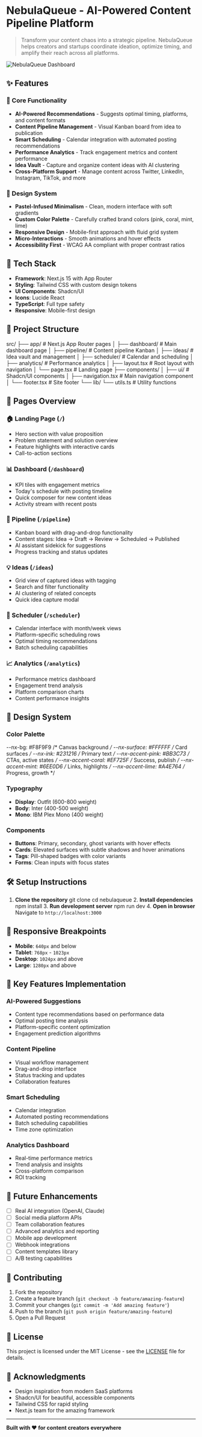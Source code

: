 # NebulaQueue - AI-Powered Content Pipeline Platform

> Transform your content chaos into a strategic pipeline. NebulaQueue helps creators and startups coordinate ideation, optimize timing, and amplify their reach across all platforms.

![NebulaQueue Dashboard](https://slelguoygbfzlpylpxfs.supabase.co/storage/v1/object/public/project-uploads/7ea9ad1f-9418-4b6d-92e5-adb274aa7c01/stock_images/modern-content-creator-workspace-desk-co-60164fed-20250524220427.jpg)

## ✨ Features

### 🎯 Core Functionality
- **AI-Powered Recommendations** - Suggests optimal timing, platforms, and content formats
- **Content Pipeline Management** - Visual Kanban board from idea to publication
- **Smart Scheduling** - Calendar integration with automated posting recommendations
- **Performance Analytics** - Track engagement metrics and content performance
- **Idea Vault** - Capture and organize content ideas with AI clustering
- **Cross-Platform Support** - Manage content across Twitter, LinkedIn, Instagram, TikTok, and more

### 🎨 Design System
- **Pastel-Infused Minimalism** - Clean, modern interface with soft gradients
- **Custom Color Palette** - Carefully crafted brand colors (pink, coral, mint, lime)
- **Responsive Design** - Mobile-first approach with fluid grid system
- **Micro-Interactions** - Smooth animations and hover effects
- **Accessibility First** - WCAG AA compliant with proper contrast ratios

## 🚀 Tech Stack

- **Framework**: Next.js 15 with App Router
- **Styling**: Tailwind CSS with custom design tokens
- **UI Components**: Shadcn/UI
- **Icons**: Lucide React
- **TypeScript**: Full type safety
- **Responsive**: Mobile-first design

## 📁 Project Structure

src/
├── app/                    # Next.js App Router pages
│   ├── dashboard/         # Main dashboard page
│   ├── pipeline/          # Content pipeline Kanban
│   ├── ideas/             # Idea vault and management
│   ├── scheduler/         # Calendar and scheduling
│   ├── analytics/         # Performance analytics
│   ├── layout.tsx         # Root layout with navigation
│   └── page.tsx           # Landing page
├── components/
│   ├── ui/                # Shadcn/UI components
│   ├── navigation.tsx     # Main navigation component
│   └── footer.tsx         # Site footer
└── lib/
    └── utils.ts           # Utility functions
## 🎯 Pages Overview

### 🏠 Landing Page (`/`)
- Hero section with value proposition
- Problem statement and solution overview
- Feature highlights with interactive cards
- Call-to-action sections

### 📊 Dashboard (`/dashboard`)
- KPI tiles with engagement metrics
- Today's schedule with posting timeline
- Quick composer for new content ideas
- Activity stream with recent posts

### 🔄 Pipeline (`/pipeline`)
- Kanban board with drag-and-drop functionality
- Content stages: Idea → Draft → Review → Scheduled → Published
- AI assistant sidekick for suggestions
- Progress tracking and status updates

### 💡 Ideas (`/ideas`)
- Grid view of captured ideas with tagging
- Search and filter functionality
- AI clustering of related concepts
- Quick idea capture modal

### 📅 Scheduler (`/scheduler`)
- Calendar interface with month/week views
- Platform-specific scheduling rows
- Optimal timing recommendations
- Batch scheduling capabilities

### 📈 Analytics (`/analytics`)
- Performance metrics dashboard
- Engagement trend analysis
- Platform comparison charts
- Content performance insights

## 🎨 Design System

### Color Palette
--nx-bg: #F8F9F9           /* Canvas background */
--nx-surface: #FFFFFF       /* Card surfaces */
--nx-ink: #231216          /* Primary text */
--nx-accent-pink: #BB3C73   /* CTAs, active states */
--nx-accent-coral: #EF725F  /* Success, publish */
--nx-accent-mint: #6EE0D6   /* Links, highlights */
--nx-accent-lime: #A4E764   /* Progress, growth */
### Typography
- **Display**: Outfit (600-800 weight)
- **Body**: Inter (400-500 weight)
- **Mono**: IBM Plex Mono (400 weight)

### Components
- **Buttons**: Primary, secondary, ghost variants with hover effects
- **Cards**: Elevated surfaces with subtle shadows and hover animations
- **Tags**: Pill-shaped badges with color variants
- **Forms**: Clean inputs with focus states

## 🛠️ Setup Instructions

1. **Clone the repository**
      git clone <repository-url>
   cd nebulaqueue
   2. **Install dependencies**
   npm install
   3. **Run development server**
   npm run dev
   4. **Open in browser**
   Navigate to `http://localhost:3000`

## 📱 Responsive Breakpoints

- **Mobile**: `640px` and below
- **Tablet**: `768px` - `1023px`
- **Desktop**: `1024px` and above
- **Large**: `1280px` and above

## 🎯 Key Features Implementation

### AI-Powered Suggestions
- Content type recommendations based on performance data
- Optimal posting time analysis
- Platform-specific content optimization
- Engagement prediction algorithms

### Content Pipeline
- Visual workflow management
- Drag-and-drop interface
- Status tracking and updates
- Collaboration features

### Smart Scheduling
- Calendar integration
- Automated posting recommendations
- Batch scheduling capabilities
- Time zone optimization

### Analytics Dashboard
- Real-time performance metrics
- Trend analysis and insights
- Cross-platform comparison
- ROI tracking

## 🚀 Future Enhancements

- [ ] Real AI integration (OpenAI, Claude)
- [ ] Social media platform APIs
- [ ] Team collaboration features
- [ ] Advanced analytics and reporting
- [ ] Mobile app development
- [ ] Webhook integrations
- [ ] Content templates library
- [ ] A/B testing capabilities

## 🤝 Contributing

1. Fork the repository
2. Create a feature branch (`git checkout -b feature/amazing-feature`)
3. Commit your changes (`git commit -m 'Add amazing feature'`)
4. Push to the branch (`git push origin feature/amazing-feature`)
5. Open a Pull Request

## 📄 License

This project is licensed under the MIT License - see the [LICENSE](LICENSE) file for details.

## 🙏 Acknowledgments

- Design inspiration from modern SaaS platforms
- Shadcn/UI for beautiful, accessible components
- Tailwind CSS for rapid styling
- Next.js team for the amazing framework

---

**Built with ❤️ for content creators everywhere**